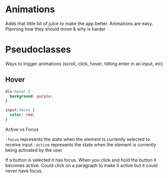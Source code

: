 # Animations
Adds that little bit of juice to make the app better. Animations are easy. Planning how they should move & why is harder

# Pseudoclasses
Ways to trigger animations (scroll, click, hover, hitting enter in an input, etc)

## Hover

```css
div:hover {
  background: purple;
}

input:focus {
  color: red;
}
```

Active vs Focus

`:focus` represents the state when the element is currently selected to receive input
`:active` represents the state when the element is currently being activated by the user

If a button is selected it has focus. When you click and hold the button it becomes active. Could click on a paragraph to make it active but it could never have focus.
